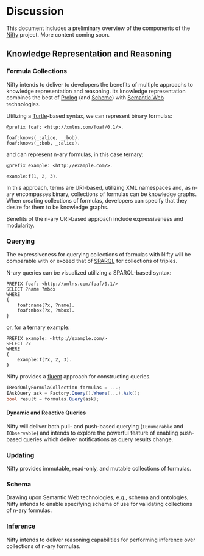 # Discussion
This document includes a preliminary overview of the components of the [Nifty](https://github.com/AdamSobieski/Nifty) project. More content coming soon.

## Knowledge Representation and Reasoning
### Formula Collections
Nifty intends to deliver to developers the benefits of multiple approachs to knowledge representation and reasoning. Its knowledge representation combines the best of [Prolog](https://en.wikipedia.org/wiki/Prolog) (and [Scheme](https://en.wikipedia.org/wiki/Scheme_(programming_language))) with [Semantic Web](https://en.wikipedia.org/wiki/Semantic_Web) technologies.

Utilizing a [Turtle](https://www.w3.org/TR/turtle/)-based syntax, we can represent binary formulas:
```
@prefix foaf: <http://xmlns.com/foaf/0.1/>.

foaf:knows(_:alice, _:bob).
foaf:knows(_:bob, _:alice).
```
and can represent n-ary formulas, in this case ternary:
```
@prefix example: <http://example.com/>.

example:f(1, 2, 3).
```

In this approach, terms are URI-based, utilizing XML namespaces and, as n-ary encompasses binary, collections of formulas can be knowledge graphs. When creating collections of formulas, developers can specify that they desire for them to be knowledge graphs.

Benefits of the n-ary URI-based approach include expressiveness and modularity.

### Querying
The expressiveness for querying collections of formulas with Nifty will be comparable with or exceed that of [SPARQL](https://www.w3.org/TR/sparql11-query/) for collections of triples.

N-ary queries can be visualized utilizing a SPARQL-based syntax:
```
PREFIX foaf: <http://xmlns.com/foaf/0.1/>
SELECT ?name ?mbox
WHERE
{
    foaf:name(?x, ?name).
    foaf:mbox(?x, ?mbox).
}
```
or, for a ternary example:
```
PREFIX example: <http://example.com/>
SELECT ?x
WHERE
{
    example:f(?x, 2, 3).
}
```

Nifty provides a [fluent](https://en.wikipedia.org/wiki/Fluent_interface) approach for constructing queries.
```cs
IReadOnlyFormulaCollection formulas = ...;
IAskQuery ask = Factory.Query().Where(...).Ask();
bool result = formulas.Query(ask);
```

#### Dynamic and Reactive Queries
Nifty will deliver both pull- and push-based querying (`IEnumerable` and `IObservable`) and intends to explore the powerful feature of enabling push-based queries which deliver notifications as query results change.

### Updating
Nifty provides immutable, read-only, and mutable collections of formulas.

### Schema
Drawing upon Semantic Web technologies, e.g., schema and ontologies, Nifty intends to enable specifying schema of use for validating collections of n-ary formulas.

### Inference
Nifty intends to deliver reasoning capabilities for performing inference over collections of n-ary formulas.